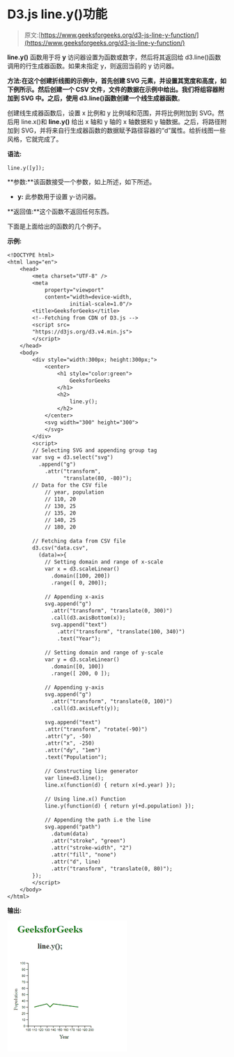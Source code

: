 # D3.js line.y()功能

> 原文:[https://www.geeksforgeeks.org/d3-js-line-y-function/](https://www.geeksforgeeks.org/d3-js-line-y-function/)

**line.y()** 函数用于将 **y** 访问器设置为函数或数字，然后将其返回给 d3.line()函数调用的行生成器函数。如果未指定 y，则返回当前的 y 访问器。

**方法:**在这个创建折线图的示例中，首先创建 SVG 元素，并设置其宽度和高度，如下例所示。然后创建一个 CSV 文件，文件的数据在示例中给出。我们将组容器附加到 SVG 中。之后，使用 d3.line()函数创建一个**线生成器函数**。

创建线生成器函数后，设置 x 比例和 y 比例域和范围，并将比例附加到 SVG。然后用 line.x()和 **line.y()** 给出 x 轴和 y 轴的 x 轴数据和 y 轴数据。之后，将路径附加到 SVG，并将来自行生成器函数的数据赋予路径容器的“d”属性。给折线图一些风格，它就完成了。

**语法:**

```
line.y([y]);
```

**参数:**该函数接受一个参数，如上所述，如下所述。

*   **y:** 此参数用于设置 y-访问器。

**返回值:**这个函数不返回任何东西。

下面是上面给出的函数的几个例子。

**示例:**

```
<!DOCTYPE html> 
<html lang="en"> 
    <head> 
        <meta charset="UTF-8" /> 
        <meta
            property="viewport"
            content="width=device-width, 
                    initial-scale=1.0"/> 
        <title>GeeksforGeeks</title> 
        <!--Fetching from CDN of D3.js -->
        <script src= 
        "https://d3js.org/d3.v4.min.js"> 
        </script>
    </head>
    <body> 
        <div style="width:300px; height:300px;">
            <center>
                <h1 style="color:green">
                    GeeksforGeeks
                </h1> 
                <h2>
                    line.y();
                </h2> 
            </center>
            <svg width="300" height="300">
            </svg>
        </div>
        <script>
        // Selecting SVG and appending group tag
        var svg = d3.select("svg")
          .append("g")
            .attr("transform",
                  "translate(80, -80)");
        // Data for the CSV file
            // year, population
            // 110, 20
            // 130, 25
            // 135, 20
            // 140, 25
            // 180, 20

        // Fetching data from CSV file
        d3.csv("data.csv",
          (data)=>{
            // Setting domain and range of x-scale 
            var x = d3.scaleLinear()
              .domain([100, 200])
              .range([ 0, 200]);

            // Appending x-axis
            svg.append("g")
              .attr("transform", "translate(0, 300)")
              .call(d3.axisBottom(x));
              svg.append("text")             
                .attr("transform", "translate(100, 340)")
                .text("Year");

            // Setting domain and range of y-scale
            var y = d3.scaleLinear()
              .domain([0, 100])
              .range([ 200, 0 ]);

            // Appending y-axis
            svg.append("g")
              .attr("transform", "translate(0, 100)")
              .call(d3.axisLeft(y));

            svg.append("text")             
            .attr("transform", "rotate(-90)")
            .attr("y", -50)
            .attr("x", -250)
            .attr("dy", "1em")
            .text("Population");

            // Constructing line generator
            var line=d3.line();
            line.x(function(d) { return x(+d.year) });

            // Using line.x() Function
            line.y(function(d) { return y(+d.population) });

            // Appending the path i.e the line
            svg.append("path")
              .datum(data)
              .attr("stroke", "green")
              .attr("stroke-width", "2")
              .attr("fill", "none")
              .attr("d", line)
              .attr("transform", "translate(0, 80)");
        });
        </script> 
    </body> 
</html>
```

**输出:**

[![](img/413b1bd0a0158098422fa1eb5f17d4da.png)](https://media.geeksforgeeks.org/wp-content/uploads/20200825220525/01-275x300.PNG)